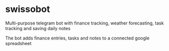 # swissobot
Multi-purpose telegram bot with finance tracking, weather forecasting, task tracking and saving daily notes

The bot adds finance entries, tasks and notes to a connected google spreadsheet
